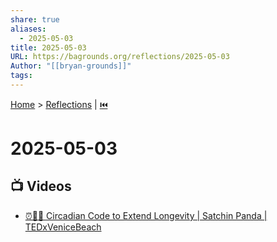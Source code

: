 ```yaml
---
share: true
aliases:
  - 2025-05-03
title: 2025-05-03
URL: https://bagrounds.org/reflections/2025-05-03
Author: "[[bryan-grounds]]"
tags: 
---
```

[Home](../index.md) > [Reflections](./index.md) | [⏮️](./2025-05-02.md)  
# 2025-05-03  
## 📺 Videos  
- [⏰👵🔬 Circadian Code to Extend Longevity | Satchin Panda | TEDxVeniceBeach](../videos/circadian-code-to-extend-longevity-satchin-panda-tedx-venice-beach.md)  
